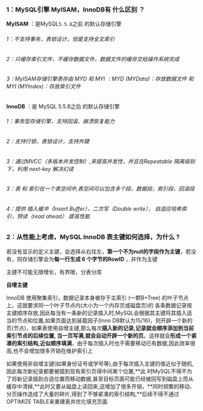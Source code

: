 ### 1：MySQL引擎 MyISAM，InnoDB有 什么区别 ？

**MyISAM** ：是MySQL`5.5.8`之前 的默认存储引擎

###### 	1：不支持事务，表锁设计，但是支持全文索引

###### 		2：只缓存索引文件，不缓存数据文件，数据文件的缓存交给操作系统完成

###### 		3：MyISAM存储引擎表存由 MYD 和 MYI ：MYD (MYData)：存放数据文件   和     MYI (MYIndex)：存放索引文件



**InnoDB** ：是 MySQL 5.5.8之后 的默认存储引擎

###### 	1：事务型存储引擎，支持回滚、崩溃恢复能力

###### 2：支持行锁，表锁设计，支持外键

###### 	3：通过MVCC（多版本并发控制）,来提高并发性，并且在Repeatable 隔离级别下，利用 next-key 解决幻读

###### 	3：表 和 索引在一个表空间中,表空间可以包含多个段，数据段，索引段，回滚段

###### 	4：提供 插入缓冲（Insert Buffer），二次写（Double write）， 自适应哈希索引，预读（read ahead） 提高性能



### 2：从性能上考虑，MySQL InnoDB 表主键如何选择，为什么  ?

若没有显示的定义主键，会选择从右往左，**第一个不为null的字段作为主键**，若没有，则存储引擎会为**每一行生成 6 个字节的RowID** ，并作为主键

主键不可能无限增长，有界限，分表分库

**自增主键**

InnoDB 使用聚集索引，数据记录本身被存于主索引 (一颗B+Tree) 的叶子节点上。这就要求同一个叶子节点内(大小为一个内存页或磁盘页)的 各条数据记录按主键顺序存放,因此每当有一条新的记录插入时,MySQL会根据其主键将其插入适当的节点和位置,如果页面达到装载因子(Inno DB默认为15/16)，则开辟一个新的页(节点)，如果表使用自增主键,那么每次**插入新的记录,记录就会顺序添加到当前索引节点的后续位置, 当一页写满,就会自动开辟一个新的页**。这样就会**形成一个紧凑的索引结构,近似顺序填满**，由于每次插入时也不需要移动已有数据,因此效率很高,也不会增加很多开销在维护索引上

如果使用非自增主键(如果身份证号或学号等),由于每次插入主键的值近似于随机,因此每次新纪录都要被插到现有索引页得中间某个位置,**此 时MySQL不得不为了将新记录插到合适位置而移动数据,甚至目标页面可能已经被回写到磁盘上而从缓存中清掉,**此时又要从磁盘上读回来,这增加了很多开销，**同时频繁的移动、分页操作造成了大量的碎片,得到了不够紧凑的索引结构,**后续不得不通过OPTIMIZE TABLE来重建表并优化填充页面







